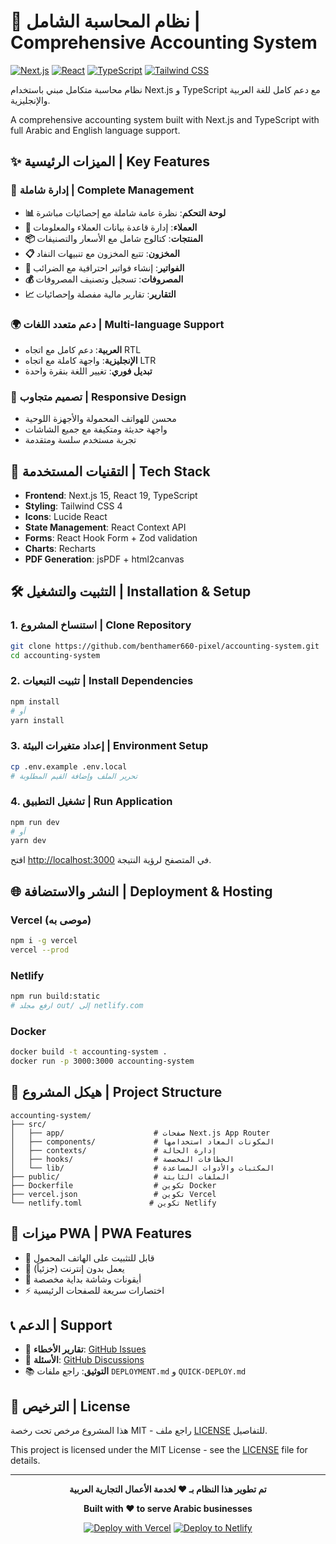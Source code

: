 # 🧮 نظام المحاسبة الشامل | Comprehensive Accounting System

[![Next.js](https://img.shields.io/badge/Next.js-15-black?style=for-the-badge&logo=next.js)](https://nextjs.org/)
[![React](https://img.shields.io/badge/React-19-blue?style=for-the-badge&logo=react)](https://reactjs.org/)
[![TypeScript](https://img.shields.io/badge/TypeScript-5-blue?style=for-the-badge&logo=typescript)](https://www.typescriptlang.org/)
[![Tailwind CSS](https://img.shields.io/badge/Tailwind_CSS-4-38B2AC?style=for-the-badge&logo=tailwind-css)](https://tailwindcss.com/)

نظام محاسبة متكامل مبني باستخدام Next.js و TypeScript مع دعم كامل للغة العربية والإنجليزية.

A comprehensive accounting system built with Next.js and TypeScript with full Arabic and English language support.

## ✨ الميزات الرئيسية | Key Features

### 🏢 إدارة شاملة | Complete Management
- **📊 لوحة التحكم**: نظرة عامة شاملة مع إحصائيات مباشرة
- **👥 العملاء**: إدارة قاعدة بيانات العملاء والمعلومات
- **📦 المنتجات**: كتالوج شامل مع الأسعار والتصنيفات
- **📋 المخزون**: تتبع المخزون مع تنبيهات النفاد
- **🧾 الفواتير**: إنشاء فواتير احترافية مع الضرائب
- **💰 المصروفات**: تسجيل وتصنيف المصروفات
- **📈 التقارير**: تقارير مالية مفصلة وإحصائيات

### 🌍 دعم متعدد اللغات | Multi-language Support
- **العربية**: دعم كامل مع اتجاه RTL
- **الإنجليزية**: واجهة كاملة مع اتجاه LTR
- **تبديل فوري**: تغيير اللغة بنقرة واحدة

### 📱 تصميم متجاوب | Responsive Design
- محسن للهواتف المحمولة والأجهزة اللوحية
- واجهة حديثة ومتكيفة مع جميع الشاشات
- تجربة مستخدم سلسة ومتقدمة

## 🚀 التقنيات المستخدمة | Tech Stack

- **Frontend**: Next.js 15, React 19, TypeScript
- **Styling**: Tailwind CSS 4
- **Icons**: Lucide React
- **State Management**: React Context API
- **Forms**: React Hook Form + Zod validation
- **Charts**: Recharts
- **PDF Generation**: jsPDF + html2canvas

## 🛠️ التثبيت والتشغيل | Installation & Setup

### 1. استنساخ المشروع | Clone Repository
```bash
git clone https://github.com/benthamer660-pixel/accounting-system.git
cd accounting-system
```

### 2. تثبيت التبعيات | Install Dependencies
```bash
npm install
# أو
yarn install
```

### 3. إعداد متغيرات البيئة | Environment Setup
```bash
cp .env.example .env.local
# تحرير الملف وإضافة القيم المطلوبة
```

### 4. تشغيل التطبيق | Run Application
```bash
npm run dev
# أو
yarn dev
```

افتح [http://localhost:3000](http://localhost:3000) في المتصفح لرؤية النتيجة.

## 🌐 النشر والاستضافة | Deployment & Hosting

### Vercel (موصى به)
```bash
npm i -g vercel
vercel --prod
```

### Netlify
```bash
npm run build:static
# ارفع مجلد out/ إلى netlify.com
```

### Docker
```bash
docker build -t accounting-system .
docker run -p 3000:3000 accounting-system
```

## 📁 هيكل المشروع | Project Structure

```
accounting-system/
├── src/
│   ├── app/                    # صفحات Next.js App Router
│   ├── components/             # المكونات المعاد استخدامها
│   ├── contexts/               # إدارة الحالة
│   ├── hooks/                  # الخطافات المخصصة
│   └── lib/                    # المكتبات والأدوات المساعدة
├── public/                     # الملفات الثابتة
├── Dockerfile                  # تكوين Docker
├── vercel.json                 # تكوين Vercel
└── netlify.toml               # تكوين Netlify
```

## 📱 ميزات PWA | PWA Features

- 📲 قابل للتثبيت على الهاتف المحمول
- 🔄 يعمل بدون إنترنت (جزئياً)
- 🎨 أيقونات وشاشة بداية مخصصة
- ⚡ اختصارات سريعة للصفحات الرئيسية

## 📞 الدعم | Support

- 🐛 **تقارير الأخطاء**: [GitHub Issues](https://github.com/benthamer660-pixel/accounting-system/issues)
- 💬 **الأسئلة**: [GitHub Discussions](https://github.com/benthamer660-pixel/accounting-system/discussions)
- 📚 **التوثيق**: راجع ملفات `DEPLOYMENT.md` و `QUICK-DEPLOY.md`

## 📄 الترخيص | License

هذا المشروع مرخص تحت رخصة MIT - راجع ملف [LICENSE](LICENSE) للتفاصيل.

This project is licensed under the MIT License - see the [LICENSE](LICENSE) file for details.

---

<div align="center">

**تم تطوير هذا النظام بـ ❤️ لخدمة الأعمال التجارية العربية**

**Built with ❤️ to serve Arabic businesses**

[![Deploy with Vercel](https://vercel.com/button)](https://vercel.com/new/clone?repository-url=https://github.com/benthamer660-pixel/accounting-system)
[![Deploy to Netlify](https://www.netlify.com/img/deploy/button.svg)](https://app.netlify.com/start/deploy?repository=https://github.com/benthamer660-pixel/accounting-system)

</div>
